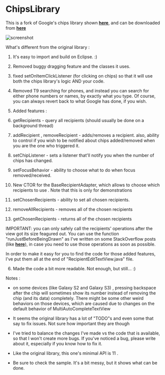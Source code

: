 ChipsLibrary
=================

This is a fork of Google's chips library shown [**here**][1], and can be downloaded from [**here**][3]

![screenshot][3]

What's different from the original library :

1. It's easy to import and build on Eclipse. :)

2. Removed buggy dragging feature and the classes it uses. 

3. fixed setOnItemClickListener (for clicking on chips) so that it will use both the chips library's logic AND your code.

4. Removed T9 searching for phones, and instead you can search for either phone numbers or names, by exactly what you type.
Of course, you can always revert back to what Google has done, if you wish.     

5. Added features :
 1. getRecipients - query all recipients (should usually be done on a background thread)
 2. addRecipient , removeRecipient - adds/removes a recipient. also, ability to control if you wish to be notified about chips added/removed when you are the one who triggered it.
 4. setChipListener - sets a listener that'll notify you when the number of chips has changed.
 5. setFocusBehavior - ability to choose what to do when focus removed/received.
 6. New CTOR for the BaseRecipientAdapter, which allows to choose which recipients to use . Note that this is only for demonstrations
 7. setChosenRecipients - ability to set all chosen recipients.
 8. removeAllRecipients - removes all of the chosen recipients
 9. getChosenRecipients - returns all of the chosen recipients
 
 IMPORTANT: you can only safely call the recipients' operations after the view got its size feagured out. 
You can use the function "runJustBeforeBeingDrawn" as I've written on some StackOverflow posts (like [**here**][4]), in case you need to use those operations as soon as possible.  

 In order to make it easy for you to find the code for those added features, I've put them all at the end of "RecipientEditTextView.java" file.

6. Made the code a bit more readable. Not enough, but still... :)
 
Notes :

- on some devices (like Galaxy S2 and Galaxy S3) , pressing backspace after the chip will sometimes show its number instead of removing the chip (and its data) completely.
There might be some other weird behaviors on those devices, which are caused due to changes on the default behavior of MultiAutoCompleteTextView

- It seems the original library has a lot of "TODO"s and even some that say to fix issues. Not sure how important they are though

- I've tried to balance the changes I've made vs the code that is available, so that I won't create more bugs. 
If you've noticed a bug, please write about it, especially if you know how to fix it.

- Like the original library, this one's minimal API is 11 . 

- Be sure to check the sample. It's a bit messy, but it shows what can be done.  


  [1]: https://plus.google.com/+RichHyndman/posts/TSxaARVsRjF
  [2]: http://https://android.googlesource.com/platform/frameworks/ex/+/android-sdk-support_r11/chips/
  [3]: https://lh3.googleusercontent.com/-0tiDXRdjE9w/UEKSRdUaS6I/AAAAAAAAoqw/thtcKMWSWKs/w393-h683-no/png.png
  [4]: http://stackoverflow.com/a/10923514/878126